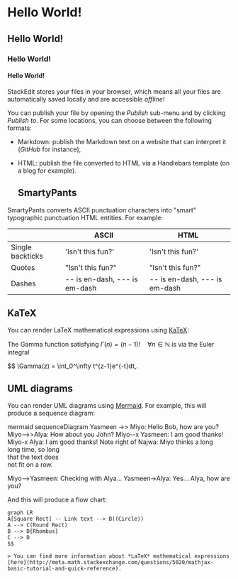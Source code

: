 # Hello World!
## Hello World!
### Hello World!
#### Hello World!

StackEdit stores your files in your browser, which means all your files are automatically saved locally and are accessible *offline!*

You can publish your file by opening the *Publish* sub-menu and by clicking *Publish to*. For some locations, you can choose between the following formats:

- Markdown: publish the Markdown text on a website that can interpret it (*GitHub* for instance),
- HTML: publish the file converted to HTML via a Handlebars template (on a blog for example).

  ## SmartyPants

SmartyPants converts ASCII punctuation characters into "smart" typographic punctuation HTML entities. For example:

|                |ASCII                          |HTML                         |
|----------------|-------------------------------|-----------------------------|
|Single backticks|'Isn't this fun?'            |'Isn't this fun?'            |
|Quotes          |"Isn't this fun?"            |"Isn't this fun?"            |
|Dashes          |-- is en-dash, --- is em-dash|-- is en-dash, --- is em-dash|

## KaTeX

You can render LaTeX mathematical expressions using [KaTeX](https://khan.github.io/KaTeX/):

The Gamma function satisfying $\Gamma(n) = (n-1)!\quad\forall n\in\mathbb N$ is via the Euler integral

$$
\Gamma(z) = \int_0^\infty t^{z-1}e^{-t}dt\,.

## UML diagrams

You can render UML diagrams using [Mermaid](https://mermaidjs.github.io/). For example, this will produce a sequence diagram:

mermaid
sequenceDiagram
Yasmeen ->> Miyo: Hello Bob, how are you?
Miyo-->>Alya: How about you John?
Miyo--x Yasmeen: I am good thanks!
Miyo-x Alya: I am good thanks!
Note right of Najwa: Miyo thinks a long<br/>long time, so long<br/>that the text does<br/>not fit on a row.

Miyo-->Yasmeen: Checking with Alya...
Yasmeen->Alya: Yes... Alya, how are you?


And this will produce a flow chart:

```mermaid
graph LR
A[Square Rect] -- Link text --> B((Circle))
A --> C(Round Rect)
B --> D{Rhombus}
C --> D
$$

> You can find more information about *LaTeX* mathematical expressions [here](http://meta.math.stackexchange.com/questions/5020/mathjax-basic-tutorial-and-quick-reference).


